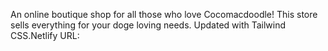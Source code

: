An online boutique shop for all those who love Cocomacdoodle! This store sells everything for your doge loving needs. Updated with Tailwind CSS.Netlify URL: 